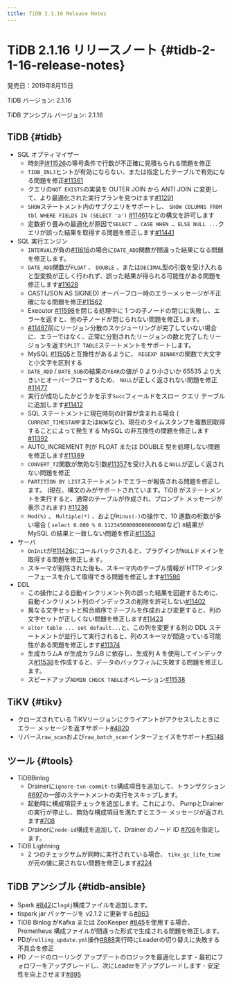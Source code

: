 ```yaml
---
title: TiDB 2.1.16 Release Notes
---
```


# TiDB 2.1.16 リリースノート {#tidb-2-1-16-release-notes}

発売日：2019年8月15日

TiDB バージョン: 2.1.16

TiDB アンシブル バージョン: 2.1.16

## TiDB {#tidb}

-   SQL オプティマイザー
    -   時刻列[#11526](https://github.com/pingcap/tidb/pull/11526)の等号条件で行数が不正確に見積もられる問題を修正
    -   `TIDB_INLJ`ヒントが有効にならない、または指定したテーブルで有効になる問題を修正[#11361](https://github.com/pingcap/tidb/pull/11361)
    -   クエリの`NOT EXISTS`の実装を OUTER JOIN から ANTI JOIN に変更して、より最適化された実行プランを見つけます[#11291](https://github.com/pingcap/tidb/pull/11291)
    -   `SHOW`ステートメント内のサブクエリをサポートし、 `SHOW COLUMNS FROM tbl WHERE FIELDS IN (SELECT 'a')` [#11461](https://github.com/pingcap/tidb/pull/11461)などの構文を許可します
    -   定数折り畳みの最適化が原因で`SELECT … CASE WHEN … ELSE NULL ...`クエリが誤った結果を取得する問題を修正します[#11441](https://github.com/pingcap/tidb/pull/11441)
-   SQL 実行エンジン
    -   `INTERVAL`が負の[#11616](https://github.com/pingcap/tidb/pull/11616)の場合に`DATE_ADD`関数が間違った結果になる問題を修正します。
    -   `DATE_ADD`関数が`FLOAT` 、 `DOUBLE` 、または`DECIMAL`型の引数を受け入れると型変換が正しく行われず、誤った結果が得られる可能性がある問題を修正します[#11628](https://github.com/pingcap/tidb/pull/11628)
    -   CAST(JSON AS SIGNED) オーバーフロー時のエラーメッセージが不正確になる問題を修正[#11562](https://github.com/pingcap/tidb/pull/11562)
    -   Executor [#11598](https://github.com/pingcap/tidb/pull/11598)を閉じる処理中に 1 つの子ノードの閉じに失敗し、エラーを返すと、他の子ノードが閉じられない問題を修正します。
    -   [#11487](https://github.com/pingcap/tidb/pull/11487)前にリージョン分散のスケジューリングが完了していない場合に、エラーではなく、正常に分割されたリージョンの数と完了したリージョンを返す`SPLIT TABLE`ステートメントをサポートします。
    -   MySQL [#11505](https://github.com/pingcap/tidb/pull/11505)と互換性があるように、 `REGEXP BINARY`の関数で大文字と小文字を区別する
    -   `DATE_ADD` / `DATE_SUB`の結果の`YEAR`の値が 0 より小さいか 65535 より大きいとオーバーフローするため、 `NULL`が正しく返されない問題を修正[#11477](https://github.com/pingcap/tidb/pull/11477)
    -   実行が成功したかどうかを示す`Succ`フィールドをスロー クエリ テーブルに追加します[#11412](https://github.com/pingcap/tidb/pull/11421)
    -   SQL ステートメントに現在時刻の計算が含まれる場合 ( `CURRENT_TIMESTAMP`または`NOW`など)、現在のタイムスタンプを複数回取得することによって発生する MySQL の非互換性の問題を修正します[#11392](https://github.com/pingcap/tidb/pull/11392)
    -   AUTO_INCREMENT 列が FLOAT または DOUBLE 型を処理しない問題を修正します[#11389](https://github.com/pingcap/tidb/pull/11389)
    -   `CONVERT_TZ`関数が無効な引数[#11357](https://github.com/pingcap/tidb/pull/11357)を受け入れると`NULL`が正しく返されない問題を修正
    -   `PARTITION BY LIST`ステートメントでエラーが報告される問題を修正します。 (現在、構文のみがサポートされています。TiDB がステートメントを実行すると、通常のテーブルが作成され、プロンプト メッセージが表示されます) [#11236](https://github.com/pingcap/tidb/pull/11236)
    -   `Mod(%)` 、 `Multiple(*)` 、および`Minus(-)`の操作で、10 進数の桁数が多い場合 ( `select 0.000 % 0.11234500000000000000`など) `0`結果が MySQL の結果と一致しない問題を修正[#11353](https://github.com/pingcap/tidb/pull/11353)
-   サーバ
    -   `OnInit`が[#11426](https://github.com/pingcap/tidb/pull/11426)にコールバックされると、プラグインが`NULL`ドメインを取得する問題を修正します。
    -   スキーマが削除された後も、スキーマ内のテーブル情報が HTTP インターフェースを介して取得できる問題を修正します[#11586](https://github.com/pingcap/tidb/pull/11586)
-   DDL
    -   この操作による自動インクリメント列の誤った結果を回避するために、自動インクリメント列のインデックスの削除を許可しない[#11402](https://github.com/pingcap/tidb/pull/11402)
    -   異なる文字セットと照合順序でテーブルを作成および変更すると、列の文字セットが正しくない問題を修正します[#11423](https://github.com/pingcap/tidb/pull/11423)
    -   `alter table ... set default...`と、この列を変更する別の DDL ステートメントが並行して実行されると、列のスキーマが間違っている可能性がある問題を修正します[#11374](https://github.com/pingcap/tidb/pull/11374)
    -   生成カラムA が生成カラムB に依存し、生成列 A を使用してインデックス[#11538](https://github.com/pingcap/tidb/pull/11538)を作成すると、データのバックフィルに失敗する問題を修正します。
    -   スピードアップ`ADMIN CHECK TABLE`オペレーション[#11538](https://github.com/pingcap/tidb/pull/11676)

## TiKV {#tikv}

-   クローズされている TiKVリージョンにクライアントがアクセスしたときにエラー メッセージを返すサポート[#4820](https://github.com/tikv/tikv/pull/4820)
-   リバース`raw_scan`および`raw_batch_scan`インターフェイスをサポート[#5148](https://github.com/tikv/tikv/pull/5148)

## ツール {#tools}

-   TiDBBinlog
    -   Drainerに`ignore-txn-commit-ts`構成項目を追加して、トランザクション[#697](https://github.com/pingcap/tidb-binlog/pull/697)の一部のステートメントの実行をスキップします。
    -   起動時に構成項目チェックを追加します。これにより、 PumpとDrainerの実行が停止し、無効な構成項目を満たすとエラー メッセージが返されます[#708](https://github.com/pingcap/tidb-binlog/pull/708)
    -   Drainerに`node-id`構成を追加して、Drainer のノード ID [#706](https://github.com/pingcap/tidb-binlog/pull/706)を指定します。
-   TiDB Lightning
    -   2 つのチェックサムが同時に実行されている場合、 `tikv_gc_life_time`が元の値に戻されない問題を修正します[#224](https://github.com/pingcap/tidb-lightning/pull/224)

## TiDB アンシブル {#tidb-ansible}

-   Spark [#842](https://github.com/pingcap/tidb-ansible/pull/842)に`log4j`構成ファイルを追加します。
-   tispark jar パッケージを v2.1.2 に更新する[#863](https://github.com/pingcap/tidb-ansible/pull/863)
-   TiDB Binlog がKafka または ZooKeeper [#845](https://github.com/pingcap/tidb-ansible/pull/845)を使用する場合、Prometheus 構成ファイルが間違った形式で生成される問題を修正します。
-   PDが`rolling_update.yml`操作[#888](https://github.com/pingcap/tidb-ansible/pull/888)実行時にLeaderの切り替えに失敗する不具合を修正
-   PD ノードのローリング アップデートのロジックを最適化します - 最初にフォロワーをアップグレードし、次にLeaderをアップグレードします - 安定性を向上させます[#895](https://github.com/pingcap/tidb-ansible/pull/895)
